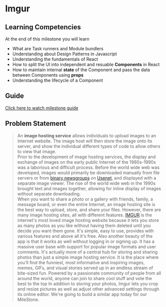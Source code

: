 # Imgur

## Learning Competencies

At the end of this milestone you will learn

- What are Task runners and Module bundlers
- Understanding about Design Patterns in Javascript
- Understanding the fundamentals of React
- How to split the UI into independent and resuable **Components** in React
- How to maintain internal **state** of the Component and pass the data between Components using **props**
- Understanding the lifecycle of a Component


## Guide
[Click here to watch milestone guide](https://drive.google.com/open?id=11zh5Me-U9cIdbcmVdXOB7v1ApTCX7YG6)

## Problem Statement

> An **image hosting service** allows individuals to upload images to an Internet website. The image host will then store the image onto its server, and show the individual different types of code to allow others to view that image.  
> Prior to the development of image hosting services, the display and exchange of images on the early public Internet of the 1980s-1990s was a laborious and difficult process. Before the world wide web was developed, images would primarily be downloaded manually from file servers or from [binary newsgroups](https://en.wikipedia.org/wiki/Usenet_newsgroup#Binary_newsgroups) on [Usenet](https://en.wikipedia.org/wiki/Usenet), and displayed with a separate image viewer. The rise of the world wide web in the 1990s brought text and images together, allowing for inline display of images without separate downloading.  
> When you want to share a photo or a gallery with friends, family, a message board, or even the entire Internet, an image hosting site is the best way to upload, store, and share your files. However, there are many image hosting sites, all with different features.
> [IMGUR](https://imgur.com/) is the internet's most loved image hosting website because it lets you store as many photos as you like without having them deleted until you decide you want them gone. It's simple, easy to use, provides with various features and above all it's free. Also another beauty of the app is that it works as well without logging in or signing up.
> It has a massive user base with support for popular image formats and user comments. It's actually more of a central hub for storing and sharing photos than just a simple image hosting service.
> It is the place where you’ll find the funniest, most informative and inspiring images, memes, GIFs, and visual stories served up in an endless stream of bite-sized fun. Powered by a passionate community of people from all around the world, anyone can join to share cool stuff and vote the best to the top
> In addition to storing your photos, Imgur lets you crop and resize pictures as well as adjust other advanced settings through its online editor.
> We're going to build a similar app today for our MileStone.
